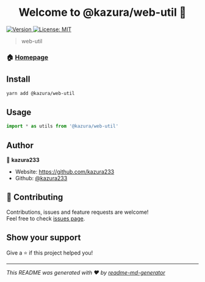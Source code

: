 <h1 align="center">Welcome to @kazura/web-util 👋</h1>
<p>
  <a href="https://www.npmjs.com/package/@kazura/web-util" target="_blank">
    <img alt="Version" src="https://img.shields.io/npm/v/@kazura/web-util.svg">
  </a>
  <a href="https://github.com/kazura233/web-util/blob/master/LICENSE" target="_blank">
    <img alt="License: MIT" src="https://img.shields.io/badge/License-MIT-yellow.svg" />
  </a>
</p>

> web-util

### 🏠 [Homepage](https://github.com/kazura233/web-util)

## Install

```sh
yarn add @kazura/web-util
```

## Usage

```javascript
import * as utils from '@kazura/web-util'
```

## Author

👤 **kazura233**

- Website: https://github.com/kazura233
- Github: [@kazura233](https://github.com/kazura233)

## 🤝 Contributing

Contributions, issues and feature requests are welcome!<br />Feel free to check [issues page](https://github.com/kazura233/web-util/issues).

## Show your support

Give a ⭐️ if this project helped you!

---

_This README was generated with ❤️ by [readme-md-generator](https://github.com/kefranabg/readme-md-generator)_
